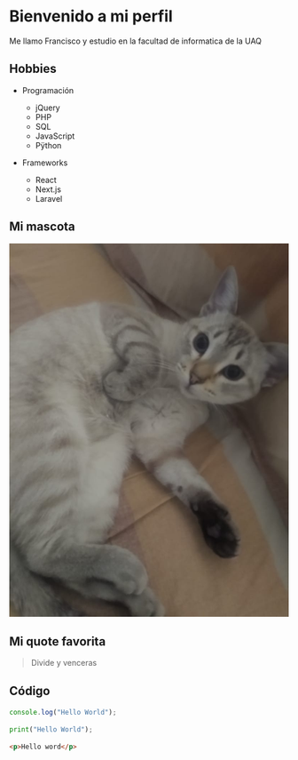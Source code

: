 # Bienvenido a mi perfil

Me llamo Francisco y estudio en la facultad de informatica de la UAQ

## Hobbies 
- Programación
    - jQuery
    - PHP
    - SQL
    - JavaScript
    - Pÿthon

- Frameworks
    - React
    - Next.js
    - Laravel

## Mi mascota

![Foto de mi mascota](estopa.jpeg)

## Mi quote favorita

> Divide y venceras

## Código

```Javascript
console.log("Hello World");
```
```python
print("Hello World");
```
```html
<p>Hello word</p>
